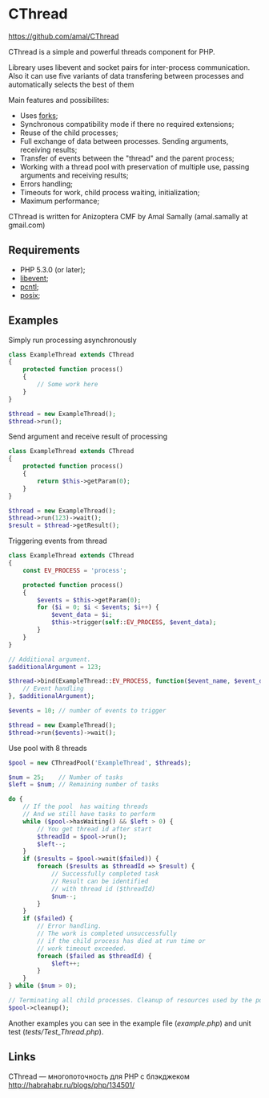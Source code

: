 CThread
====

https://github.com/amal/CThread


CThread is a simple and powerful threads component for PHP.

Libreary uses libevent and socket pairs for inter-process communication. Also it can use five variants of data transfering between processes and automatically selects the best of them


Main features and possibilites:

* Uses [forks](http://php.net/pcntl-fork);
* Synchronous compatibility mode if there no required extensions;
* Reuse of the child processes;
* Full exchange of data between processes. Sending arguments, receiving results;
* Transfer of events between the "thread" and the parent process;
* Working with a thread pool with preservation of multiple use, passing arguments and receiving results;
* Errors handling;
* Timeouts for work, child process waiting, initialization;
* Maximum performance;

CThread is written for Anizoptera CMF by Amal Samally (amal.samally at gmail.com)


Requirements
------------

* PHP 5.3.0 (or later);
* [libevent](http://php.net/libevent);
* [pcntl](http://php.net/pcntl);
* [posix](http://php.net/posix);


Examples
--------

Simply run processing asynchronously

```php
class ExampleThread extends CThread
{
	protected function process()
	{
		// Some work here
	}
}

$thread = new ExampleThread();
$thread->run();
```

Send argument and receive result of processing

```php
class ExampleThread extends CThread
{
	protected function process()
	{
		return $this->getParam(0);
	}
}

$thread = new ExampleThread();
$thread->run(123)->wait();
$result = $thread->getResult();
```

Triggering events from thread

```php
class ExampleThread extends CThread
{
	const EV_PROCESS = 'process';

	protected function process()
	{
		$events = $this->getParam(0);
		for ($i = 0; $i < $events; $i++) {
			$event_data = $i;
			$this->trigger(self::EV_PROCESS, $event_data);
		}
	}
}

// Additional argument.
$additionalArgument = 123;

$thread->bind(ExampleThread::EV_PROCESS, function($event_name, $event_data, $additional_arg)  {
	// Event handling
}, $additionalArgument);

$events = 10; // number of events to trigger

$thread = new ExampleThread();
$thread->run($events)->wait();
```

Use pool with 8 threads

```php
$pool = new CThreadPool('ExampleThread', $threads);

$num = 25;    // Number of tasks
$left = $num; // Remaining number of tasks

do {
	// If the pool  has waiting threads
	// And we still have tasks to perform
	while ($pool->hasWaiting() && $left > 0) {
		// You get thread id after start
		$threadId = $pool->run();
		$left--;
	}
	if ($results = $pool->wait($failed)) {
		foreach ($results as $threadId => $result) {
			// Successfully completed task
			// Result can be identified
			// with thread id ($threadId)
			$num--;
		}
	}
	if ($failed) {
		// Error handling.
		// The work is completed unsuccessfully
		// if the child process has died at run time or
		// work timeout exceeded.
		foreach ($failed as $threadId) {
			$left++;
		}
	}
} while ($num > 0);

// Terminating all child processes. Cleanup of resources used by the pool.
$pool->cleanup();
```

Another examples you can see in the example file (*example.php*) and unit test (*tests/Test_Thread.php*).


Links
-----

CThread — многопоточность для PHP с блэкджеком
http://habrahabr.ru/blogs/php/134501/
